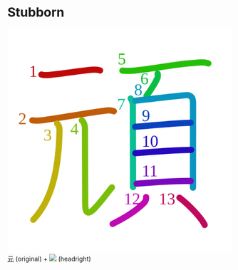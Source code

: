 # Stubborn
![9811](Kanji/kanji-colorize/9811.svg)
[元](Kanji/kanji-dict/元.md) (original) + ![](http://www.kanjidamage.com/assets/radsmall/face-2520221f8289197c2b3ac048c209f308fb37b092dcd03f501849fee111b9ce77.jpg) (headright)